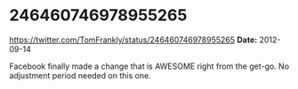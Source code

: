 # 246460746978955265
https://twitter.com/TomFrankly/status/246460746978955265
**Date:** 2012-09-14

Facebook finally made a change that is AWESOME right from the get-go. No adjustment period needed on this one.
